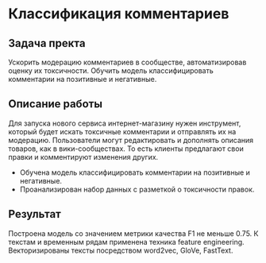 # Классификация комментариев

## Задача пректа
Ускорить модерацию комментариев в сообществе, автоматизировав оценку их токсичности.
Обучить модель классифицировать комментарии на позитивные и негативные.

## Описание работы
Для запуска нового сервиса интернет-магазину нужен инструмент, который будет искать токсичные комментарии и отправлять их на модерацию. Пользователи могут редактировать и дополнять описания товаров, как в вики-сообществах. То есть клиенты предлагают свои правки и комментируют изменения других. 
- Обучена модель классифицировать комментарии на позитивные и негативные.
- Проанализирован набор данных с разметкой о токсичности правок.

## Результат
Построена модель со значением метрики качества F1 не меньше 0.75.
К текстам и временным рядам применена техника feature engineering. 
Векторизированы тексты посредством word2vec, GloVe, FastText.